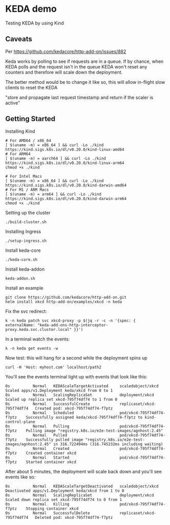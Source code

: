 # KEDA demo

Testing KEDA by using Kind

## Caveats

Per https://github.com/kedacore/http-add-on/issues/882

Keda works by polling to see if requests are in a queue.  If by chance, when KEDA polls and the request isn't in the queue KEDA won't reset any counters and therefore will scale down the deployment.

The better method would be to change it like so, this will allow in-flight slow clients to reset the KEDA

"store and propagate last request timestamp and return if the scaler is active"

## Getting Started

Installing Kind

```
# For AMD64 / x86_64
[ $(uname -m) = x86_64 ] && curl -Lo ./kind https://kind.sigs.k8s.io/dl/v0.20.0/kind-linux-amd64
# For ARM64
[ $(uname -m) = aarch64 ] && curl -Lo ./kind https://kind.sigs.k8s.io/dl/v0.20.0/kind-linux-arm64
chmod +x ./kind

# For Intel Macs
[ $(uname -m) = x86_64 ] && curl -Lo ./kind https://kind.sigs.k8s.io/dl/v0.20.0/kind-darwin-amd64
# For M1 / ARM Macs
[ $(uname -m) = arm64 ] && curl -Lo ./kind https://kind.sigs.k8s.io/dl/v0.20.0/kind-darwin-arm64
chmod +x ./kind
```

Setting up the cluster

```
./build-cluster.sh
```

Installing Ingress

```
./setup-ingress.sh
```

Install keda-core

```
./keda-core.sh
```

Install keda-addon

```
keda-addon.sh
```

Install an example

```
git clone https://github.com/kedacore/http-add-on.git
helm install xkcd http-add-on/examples/xkcd -n keda
```

Fix the svc redirect:
```
k -n keda patch svc xkcd-proxy -p $(jq -r -c -n '{spec: { externalName: "keda-add-ons-http-interceptor-proxy.keda.svc.cluster.local" }}')
```

In a terminal watch the events:
```
k -n keda get events -w
```

Now test: this will hang for a second while the deployment spins up
```
curl -H 'Host: myhost.com' localhost/path2
```

You'll see the events terminal light up with events that look like this:
```
0s          Normal   KEDAScaleTargetActivated     scaledobject/xkcd            Scaled apps/v1.Deployment keda/xkcd from 0 to 1
0s          Normal   ScalingReplicaSet            deployment/xkcd              Scaled up replica set xkcd-795f74df74 to 1 from 0
0s          Normal   SuccessfulCreate             replicaset/xkcd-795f74df74   Created pod: xkcd-795f74df74-f7ptz
0s          Normal   Scheduled                    pod/xkcd-795f74df74-f7ptz    Successfully assigned keda/xkcd-795f74df74-f7ptz to kind-control-plane
0s          Normal   Pulling                      pod/xkcd-795f74df74-f7ptz    Pulling image "registry.k8s.io/e2e-test-images/agnhost:2.45"
0s          Normal   Pulled                       pod/xkcd-795f74df74-f7ptz    Successfully pulled image "registry.k8s.io/e2e-test-images/agnhost:2.45" in 316.722494ms (316.745232ms including waiting)
0s          Normal   Created                      pod/xkcd-795f74df74-f7ptz    Created container xkcd
0s          Normal   Started                      pod/xkcd-795f74df74-f7ptz    Started container xkcd
```

After about 5 minutes, the deployment will scale back down and you'll see events like so:
```
0s          Normal   KEDAScaleTargetDeactivated   scaledobject/xkcd            Deactivated apps/v1.Deployment keda/xkcd from 1 to 0
0s          Normal   ScalingReplicaSet            deployment/xkcd              Scaled down replica set xkcd-795f74df74 to 0 from 1
0s          Normal   Killing                      pod/xkcd-795f74df74-f7ptz    Stopping container xkcd
0s          Normal   SuccessfulDelete             replicaset/xkcd-795f74df74   Deleted pod: xkcd-795f74df74-f7ptz
```

